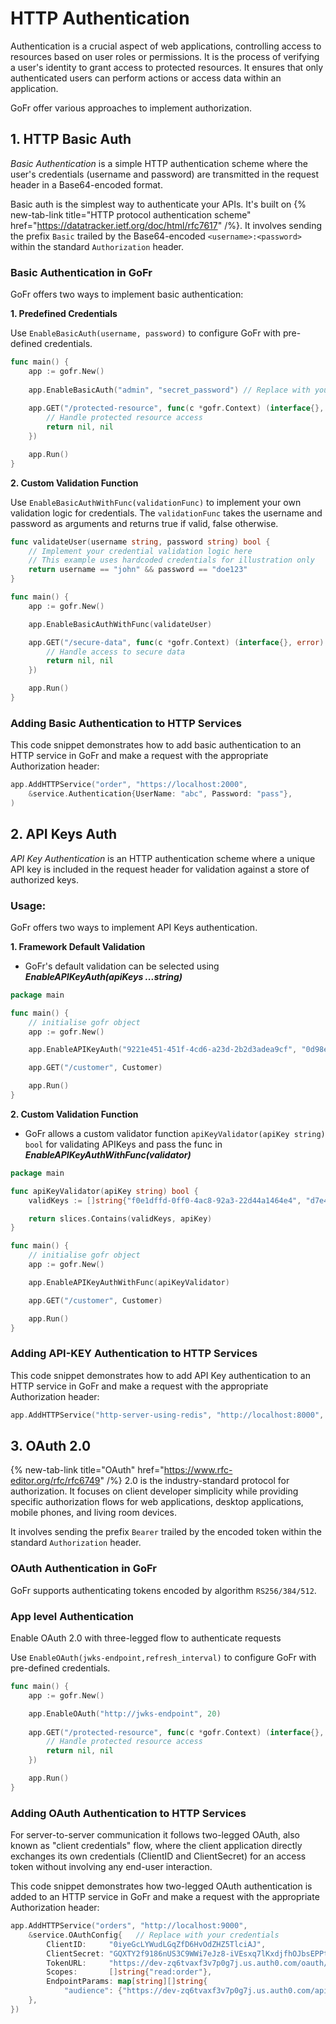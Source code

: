 # HTTP Authentication

Authentication is a crucial aspect of web applications, controlling access to resources based on user roles or permissions. 
It is the process of verifying a user's identity to grant access to protected resources. It ensures that only authenticated
users can perform actions or access data within an application.

GoFr offer various approaches to implement authorization.

## 1. HTTP Basic Auth
*Basic Authentication* is a simple HTTP authentication scheme where the user's credentials (username and password) are 
transmitted in the request header in a Base64-encoded format.

Basic auth is the simplest way to authenticate your APIs. It's built on
{% new-tab-link title="HTTP protocol authentication scheme" href="https://datatracker.ietf.org/doc/html/rfc7617" /%}.
It involves sending the prefix `Basic` trailed by the Base64-encoded `<username>:<password>` within the standard `Authorization` header.

### Basic Authentication in GoFr

GoFr offers two ways to implement basic authentication:

**1. Predefined Credentials**

Use `EnableBasicAuth(username, password)` to configure GoFr with pre-defined credentials.

```go
func main() {
	app := gofr.New()
    
	app.EnableBasicAuth("admin", "secret_password") // Replace with your credentials
    
	app.GET("/protected-resource", func(c *gofr.Context) (interface{}, error) {
		// Handle protected resource access 
		return nil, nil
	})

	app.Run()
}
```

**2. Custom Validation Function**

Use `EnableBasicAuthWithFunc(validationFunc)` to implement your own validation logic for credentials.
The `validationFunc` takes the username and password as arguments and returns true if valid, false otherwise.

```go
func validateUser(username string, password string) bool {
	// Implement your credential validation logic here 
	// This example uses hardcoded credentials for illustration only   
	return username == "john" && password == "doe123" 
} 

func main() { 
	app := gofr.New() 

	app.EnableBasicAuthWithFunc(validateUser) 

	app.GET("/secure-data", func(c *gofr.Context) (interface{}, error) { 
		// Handle access to secure data 
		return nil, nil
	})

	app.Run()
}
```

### Adding Basic Authentication to HTTP Services
This code snippet demonstrates how to add basic authentication to an HTTP service in GoFr and make a request with the appropriate Authorization header:

```go
app.AddHTTPService("order", "https://localhost:2000",
    &service.Authentication{UserName: "abc", Password: "pass"},
)
```

## 2. API Keys Auth
*API Key Authentication* is an HTTP authentication scheme where a unique API key is included in the request header for validation against a store of authorized keys.

### Usage:
GoFr offers two ways to implement API Keys authentication.

**1. Framework Default Validation**
- GoFr's default validation can be selected using **_EnableAPIKeyAuth(apiKeys ...string)_**

```go
package main

func main() {
	// initialise gofr object
	app := gofr.New()

	app.EnableAPIKeyAuth("9221e451-451f-4cd6-a23d-2b2d3adea9cf", "0d98ecfe-4677-48aa-b463-d43505766915")

	app.GET("/customer", Customer)

	app.Run()
}
```

**2. Custom Validation Function**
- GoFr allows a custom validator function `apiKeyValidator(apiKey string) bool` for validating APIKeys and pass the func in **_EnableAPIKeyAuthWithFunc(validator)_**

```go
package main

func apiKeyValidator(apiKey string) bool {
	validKeys := []string{"f0e1dffd-0ff0-4ac8-92a3-22d44a1464e4", "d7e4b46e-5b04-47b2-836c-2c7c91250f40"}

	return slices.Contains(validKeys, apiKey)
}

func main() {
	// initialise gofr object
	app := gofr.New()

	app.EnableAPIKeyAuthWithFunc(apiKeyValidator)

	app.GET("/customer", Customer)

	app.Run()
}
```

### Adding API-KEY Authentication to HTTP Services
This code snippet demonstrates how to add API Key authentication to an HTTP service in GoFr and make a request with the appropriate Authorization header:

```go
app.AddHTTPService("http-server-using-redis", "http://localhost:8000", &service.APIKeyConfig{APIKey: "9221e451-451f-4cd6-a23d-2b2d3adea9cf"})
```

## 3. OAuth 2.0
{% new-tab-link title="OAuth" href="https://www.rfc-editor.org/rfc/rfc6749" /%} 2.0 is the industry-standard protocol for authorization. 
It focuses on client developer simplicity while providing specific authorization flows for web applications, desktop applications, mobile phones, and living room devices.

It involves sending the prefix `Bearer` trailed by the encoded token within the standard `Authorization` header.

### OAuth Authentication in GoFr

GoFr supports authenticating tokens encoded by algorithm `RS256/384/512`. 

### App level Authentication
Enable OAuth 2.0 with three-legged flow to authenticate requests

Use `EnableOAuth(jwks-endpoint,refresh_interval)` to configure GoFr with pre-defined credentials.

```go
func main() {
	app := gofr.New()

	app.EnableOAuth("http://jwks-endpoint", 20) 
    
	app.GET("/protected-resource", func(c *gofr.Context) (interface{}, error) {
		// Handle protected resource access 
		return nil, nil
	})

	app.Run()
}
```

### Adding OAuth Authentication to HTTP Services
For server-to-server communication it follows two-legged OAuth, also known as "client credentials" flow,
where the client application directly exchanges its own credentials (ClientID and ClientSecret)
for an access token without involving any end-user interaction.

This code snippet demonstrates how two-legged OAuth authentication is added to an HTTP service in GoFr and make a request with the appropriate Authorization header:

```go
app.AddHTTPService("orders", "http://localhost:9000",
    &service.OAuthConfig{   // Replace with your credentials
        ClientID:     "0iyeGcLYWudLGqZfD6HvOdZHZ5TlciAJ",
        ClientSecret: "GQXTY2f9186nUS3C9WWi7eJz8-iVEsxq7lKxdjfhOJbsEPPtEszL3AxFn8k_NAER",
        TokenURL:     "https://dev-zq6tvaxf3v7p0g7j.us.auth0.com/oauth/token",
        Scopes:       []string{"read:order"},
        EndpointParams: map[string][]string{
            "audience": {"https://dev-zq6tvaxf3v7p0g7j.us.auth0.com/api/v2/"},
    },
})
```

